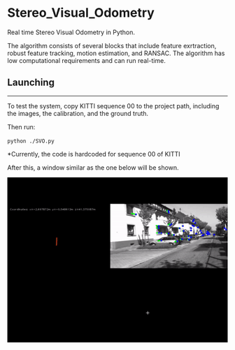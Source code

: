 # Stereo_Visual_Odometry
Real time Stereo Visual Odometry in Python.

The algorithm consists of several blocks that include feature exrtraction, robust feature tracking, motion estimation, and RANSAC. The algorithm has low computational requirements and can run real-time.


## Launching
---
To test the system, copy KITTI sequence 00 to the project path, including the images, the calibration, and the ground truth.

Then run:

`python ./SVO.py`

*Currently, the code is hardcoded for sequence 00 of KITTI


After this, a window similar as the one below will be shown.
 
 <img src="resources/system.gif" width="800">
 
